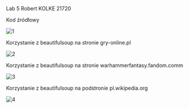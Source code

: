 Lab 5 Robert KOLKE 21720

Kod źródłowy 

![1](https://user-images.githubusercontent.com/69192186/112846113-f804cd80-90a5-11eb-802b-69df9b659c7f.png)

Korzystanie z beautifulsoup na stronie gry-online.pl

![2](https://user-images.githubusercontent.com/69192186/112846193-12d74200-90a6-11eb-8bf8-99199b1a99a3.png)

Korzystanie z beautifulsoup na stronie warhammerfantasy.fandom.comm

![3](https://user-images.githubusercontent.com/69192186/112846341-3bf7d280-90a6-11eb-9a0b-aa2ff0ea153d.png)

Korzystanie z beautifulsoup na podstronie pl.wikipedia.org

![4](https://user-images.githubusercontent.com/69192186/112846901-d2c48f00-90a6-11eb-80a5-3855b6fb38ae.png)
